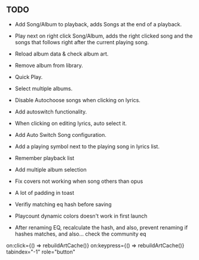 ## TODO
* Add Song/Album to playback, adds Songs at the end of a playback.
* Play next on right click Song/Album, adds the right clicked song and the songs that follows right after the current playing song.
* Reload album data & check album art.
* Remove album from library.
* Quick Play.
* Select multiple albums.

* Disable Autochoose songs when clicking on lyrics.
* Add autoswitch functionality.
* When clicking on editing lyrics, auto select it.
* Add Auto Switch Song configuration.
* Add a playing symbol next to the playing song in lyrics list.

* Remember playback list

* Add multiple album selection

* Fix covers not working when song others than opus
* A lot of padding in toast

* Verifiy matching eq hash before saving
* Playcount dynamic colors doesn't work in first launch

* After renaming EQ, recalculate the hash, and also, prevent renaming if hashes matches, and also... check the community eq

on:click={() => rebuildArtCache()} on:keypress={() => rebuildArtCache()} tabindex="-1" role="button"